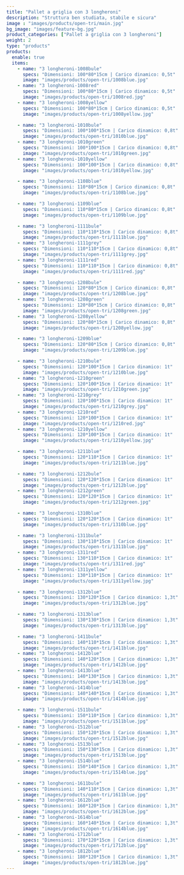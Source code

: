 ```yaml
---
title: "Pallet a griglia con 3 longheroni"
description: "Struttura ben studiata, stabile e sicura"
image : "images/products/open-tri/main.jpg"
bg_image: "images/feature-bg.jpg"
product_categories: ["Pallet a griglia con 3 longheroni"]
weight: 2
type: "products"
products:
  enable: true
  items:
    - name: "3 longheroni-1008bule"
      specs: "Dimensioni: 100*80*15cm | Carico dinamico: 0,5t"
      image: "images/products/open-tri/1008blue.jpg"
    - name: "3 longheroni-1008red"
      specs: "Dimensioni: 100*80*15cm | Carico dinamico: 0,5t"
      image: "images/products/open-tri/1008red.jpg"
    - name: "3 longheroni-1008yellow"
      specs: "Dimensioni: 100*80*15cm | Carico dinamico: 0,5t"
      image: "images/products/open-tri/1008yellow.jpg"

    - name: "3 longheroni-1010bule"
      specs: "Dimensioni: 100*100*15cm | Carico dinamico: 0,8t"
      image: "images/products/open-tri/1010blue.jpg"
    - name: "3 longheroni-1010green"
      specs: "Dimensioni: 100*100*15cm | Carico dinamico: 0,8t"
      image: "images/products/open-tri/1010green.jpg"
    - name: "3 longheroni-1010yellow"
      specs: "Dimensioni: 100*100*15cm | Carico dinamico: 0,8t"
      image: "images/products/open-tri/1010yellow.jpg"

    - name: "3 longheroni-1108blue"
      specs: "Dimensioni: 110*80*15cm | Carico dinamico: 0,8t"
      image: "images/products/open-tri/1108blue.jpg"

    - name: "3 longheroni-1109blue"
      specs: "Dimensioni: 110*80*15cm | Carico dinamico: 0,8t"
      image: "images/products/open-tri/1109blue.jpg"

    - name: "3 longheroni-1111bule"
      specs: "Dimensioni: 110*110*15cm | Carico dinamico: 0,8t"
      image: "images/products/open-tri/1111blue.jpg"
    - name: "3 longheroni-1111grey"
      specs: "Dimensioni: 110*110*15cm | Carico dinamico: 0,8t"
      image: "images/products/open-tri/1111grey.jpg"
    - name: "3 longheroni-1111red"
      specs: "Dimensioni: 110*110*15cm | Carico dinamico: 0,8t"
      image: "images/products/open-tri/1111red.jpg"

    - name: "3 longheroni-1208bule"
      specs: "Dimensioni: 120*80*15cm | Carico dinamico: 0,8t"
      image: "images/products/open-tri/1208blue.jpg"
    - name: "3 longheroni-1208green"
      specs: "Dimensioni: 120*80*15cm | Carico dinamico: 0,8t"
      image: "images/products/open-tri/1208green.jpg"
    - name: "3 longheroni-1208yellow"
      specs: "Dimensioni: 120*80*15cm | Carico dinamico: 0,8t"
      image: "images/products/open-tri/1208yellow.jpg"

    - name: "3 longheroni-1209blue"
      specs: "Dimensioni: 120*80*15cm | Carico dinamico: 0,8t"
      image: "images/products/open-tri/1209blue.jpg"

    - name: "3 longheroni-1210bule"
      specs: "Dimensioni: 120*100*15cm | Carico dinamico: 1t"
      image: "images/products/open-tri/1210blue.jpg"
    - name: "3 longheroni-1210green"
      specs: "Dimensioni: 120*100*15cm | Carico dinamico: 1t"
      image: "images/products/open-tri/1210green.jpg"
    - name: "3 longheroni-1210grey"
      specs: "Dimensioni: 120*100*15cm | Carico dinamico: 1t"
      image: "images/products/open-tri/1210grey.jpg"
    - name: "3 longheroni-1210red"
      specs: "Dimensioni: 120*100*15cm | Carico dinamico: 1t"
      image: "images/products/open-tri/1210red.jpg"
    - name: "3 longheroni-1210yellow"
      specs: "Dimensioni: 120*100*15cm | Carico dinamico: 1t"
      image: "images/products/open-tri/1210yellow.jpg"

    - name: "3 longheroni-1211blue"
      specs: "Dimensioni: 120*110*15cm | Carico dinamico: 1t"
      image: "images/products/open-tri/1211blue.jpg"

    - name: "3 longheroni-1212bule"
      specs: "Dimensioni: 120*120*15cm | Carico dinamico: 1t"
      image: "images/products/open-tri/1212blue.jpg"
    - name: "3 longheroni-1212green"
      specs: "Dimensioni: 120*120*15cm | Carico dinamico: 1t"
      image: "images/products/open-tri/1212green.jpg"

    - name: "3 longheroni-1310blue"
      specs: "Dimensioni: 120*120*15cm | Carico dinamico: 1t"
      image: "images/products/open-tri/1310blue.jpg"

    - name: "3 longheroni-1311bule"
      specs: "Dimensioni: 130*110*15cm | Carico dinamico: 1t"
      image: "images/products/open-tri/1311blue.jpg"
    - name: "3 longheroni-1311red"
      specs: "Dimensioni: 130*110*15cm | Carico dinamico: 1t"
      image: "images/products/open-tri/1311red.jpg"
    - name: "3 longheroni-1311yellow"
      specs: "Dimensioni: 130*110*15cm | Carico dinamico: 1t"
      image: "images/products/open-tri/1311yellow.jpg"

    - name: "3 longheroni-1312blue"
      specs: "Dimensioni: 130*120*15cm | Carico dinamico: 1,3t"
      image: "images/products/open-tri/1312blue.jpg"

    - name: "3 longheroni-1313blue"
      specs: "Dimensioni: 130*130*15cm | Carico dinamico: 1,3t"
      image: "images/products/open-tri/1313blue.jpg"

    - name: "3 longheroni-1411bule"
      specs: "Dimensioni: 140*110*15cm | Carico dinamico: 1,3t"
      image: "images/products/open-tri/1411blue.jpg"
    - name: "3 longheroni-1412blue"
      specs: "Dimensioni: 140*120*15cm | Carico dinamico: 1,3t"
      image: "images/products/open-tri/1412blue.jpg"
    - name: "3 longheroni-1413blue"
      specs: "Dimensioni: 140*130*15cm | Carico dinamico: 1,3t"
      image: "images/products/open-tri/1413blue.jpg"
    - name: "3 longheroni-1414blue"
      specs: "Dimensioni: 140*140*15cm | Carico dinamico: 1,3t"
      image: "images/products/open-tri/1414blue.jpg"

    - name: "3 longheroni-1511bule"
      specs: "Dimensioni: 150*110*15cm | Carico dinamico: 1,3t"
      image: "images/products/open-tri/1511blue.jpg"
    - name: "3 longheroni-1512blue"
      specs: "Dimensioni: 150*120*15cm | Carico dinamico: 1,3t"
      image: "images/products/open-tri/1512blue.jpg"
    - name: "3 longheroni-1513blue"
      specs: "Dimensioni: 150*130*15cm | Carico dinamico: 1,3t"
      image: "images/products/open-tri/1513blue.jpg"
    - name: "3 longheroni-1514blue"
      specs: "Dimensioni: 150*140*15cm | Carico dinamico: 1,3t"
      image: "images/products/open-tri/1514blue.jpg"

    - name: "3 longheroni-1611bule"
      specs: "Dimensioni: 140*110*15cm | Carico dinamico: 1,3t"
      image: "images/products/open-tri/1611blue.jpg"
    - name: "3 longheroni-1612blue"
      specs: "Dimensioni: 160*120*15cm | Carico dinamico: 1,3t"
      image: "images/products/open-tri/1612blue.jpg"
    - name: "3 longheroni-1614blue"
      specs: "Dimensioni: 160*140*15cm | Carico dinamico: 1,3t"
      image: "images/products/open-tri/1614blue.jpg"
    - name: "3 longheroni-1712blue"
      specs: "Dimensioni: 170*120*15cm | Carico dinamico: 1,3t"
      image: "images/products/open-tri/1712blue.jpg"
    - name: "3 longheroni-1812blue"
      specs: "Dimensioni: 180*120*15cm | Carico dinamico: 1,3t"
      image: "images/products/open-tri/1812blue.jpg"
---
```

